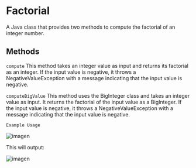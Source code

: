 # Factorial

A Java class that provides two methods to compute the factorial of an integer number.

## Methods

`compute`
This method takes an integer value as input and returns its factorial as an integer. If the input value is negative, it throws a NegativeValueException with a message indicating that the input value is negative.

`computeBigValue`
This method uses the BigInteger class and takes an integer value as input. It returns the factorial of the input value as a BigInteger. If the input value is negative, it throws a NegativeValueException with a message indicating that the input value is negative.

`Example Usage`

![imagen](https://user-images.githubusercontent.com/1889196/217240367-286799ee-47db-41b8-98b9-c02086aad23e.png)

This will output:

![imagen](https://user-images.githubusercontent.com/1889196/217240448-5d598cd1-48d9-4c37-8c84-d5f83f07d1f4.png)


